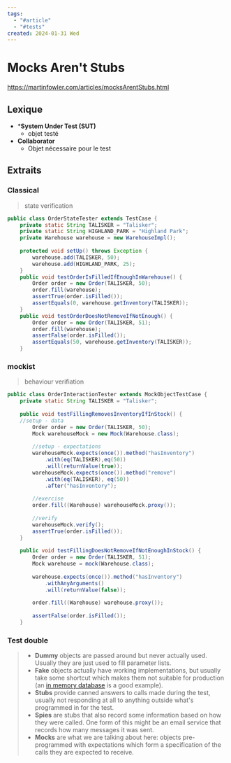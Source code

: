 ```yaml
---
tags:
  - "#article"
  - "#tests"
created: 2024-01-31 Wed
---
```


# Mocks Aren't Stubs

https://martinfowler.com/articles/mocksArentStubs.html

## Lexique

* ***System Under Test (SUT)**
	* objet testé
* **Collaborator**
	* Objet nécessaire pour le test
## Extraits

### Classical
> state verification

```Java
public class OrderStateTester extends TestCase {
	private static String TALISKER = "Talisker";
	private static String HIGHLAND_PARK = "Highland Park";
	private Warehouse warehouse = new WarehouseImpl();
	
	protected void setUp() throws Exception {
		warehouse.add(TALISKER, 50);
		warehouse.add(HIGHLAND_PARK, 25);
	}
	public void testOrderIsFilledIfEnoughInWarehouse() {
		Order order = new Order(TALISKER, 50);
		order.fill(warehouse);
		assertTrue(order.isFilled());
		assertEquals(0, warehouse.getInventory(TALISKER));
	}
	public void testOrderDoesNotRemoveIfNotEnough() {
		Order order = new Order(TALISKER, 51);
		order.fill(warehouse);
		assertFalse(order.isFilled());
		assertEquals(50, warehouse.getInventory(TALISKER));
	}
```
### mockist
> behaviour verifiation

```Java
public class OrderInteractionTester extends MockObjectTestCase {
	private static String TALISKER = "Talisker";
	
	public void testFillingRemovesInventoryIfInStock() {
	//setup - data
		Order order = new Order(TALISKER, 50);
		Mock warehouseMock = new Mock(Warehouse.class);
		
		//setup - expectations
		warehouseMock.expects(once()).method("hasInventory")
			.with(eq(TALISKER),eq(50))
			.will(returnValue(true));
		warehouseMock.expects(once()).method("remove")
			.with(eq(TALISKER), eq(50))
			.after("hasInventory");
		
		//exercise
		order.fill((Warehouse) warehouseMock.proxy());
		
		//verify
		warehouseMock.verify();
		assertTrue(order.isFilled());
	}
	
	public void testFillingDoesNotRemoveIfNotEnoughInStock() {
		Order order = new Order(TALISKER, 51);    
		Mock warehouse = mock(Warehouse.class);
		
		warehouse.expects(once()).method("hasInventory")
			.withAnyArguments()
			.will(returnValue(false));
			
		order.fill((Warehouse) warehouse.proxy());
		
		assertFalse(order.isFilled());
	}
```

### Test double
> - **Dummy** objects are passed around but never actually used. Usually they are just used to fill parameter lists.
> - **Fake** objects actually have working implementations, but usually take some shortcut which makes them not suitable for production (an [in memory database](https://martinfowler.com/bliki/InMemoryTestDatabase.html) is a good example).
> - **Stubs** provide canned answers to calls made during the test, usually not responding at all to anything outside what's programmed in for the test.
> - **Spies** are stubs that also record some information based on how they were called. One form of this might be an email service that records how many messages it was sent.
> - **Mocks** are what we are talking about here: objects pre-programmed with expectations which form a specification of the calls they are expected to receive.